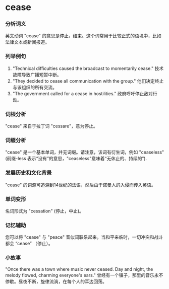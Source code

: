 # cease

### 分析词义

  

英文动词 "cease" 的意思是停止，结束。这个词常用于比较正式的语境中，比如法律文本或新闻报道。

  

### 列举例句

  

1.  "Technical difficulties caused the broadcast to momentarily cease." 技术故障导致广播短暂中断。
2.  "They decided to cease all communication with the group." 他们决定终止与该组织的所有交流。
3.  "The government called for a cease in hostilities." 政府呼吁停止敌对行动。

  

### 词根分析

  

"cease" 来自于拉丁词 "cessare"，意为停止。

  

### 词缀分析

  

"cease" 是一个基本单词，并无词缀。请注意，该词有衍生词，例如 "ceaseless" (前缀-less 表示“没有”的意思，"ceaseless"意味着“无休止的、持续的”).

  

### 发展历史和文化背景

  

"cease" 的词源可追溯到14世纪的法语，然后由于诺曼人的入侵而传入英语。

  

### 单词变形

  

名词形式为 "cessation" (停止，中止)。

  

### 记忆辅助

  

您可以将 "cease" 与 "peace" 音似词联系起来。当和平来临时，一切冲突和战斗都会 “cease” （停止）。

  

### 小故事

  

"Once there was a town where music never ceased. Day and night, the melody flowed, charming everyone's ears." 曾经有一个镇子，那里的音乐永不停歇。昼夜不断，旋律流淌，在每个人的耳边回荡。
